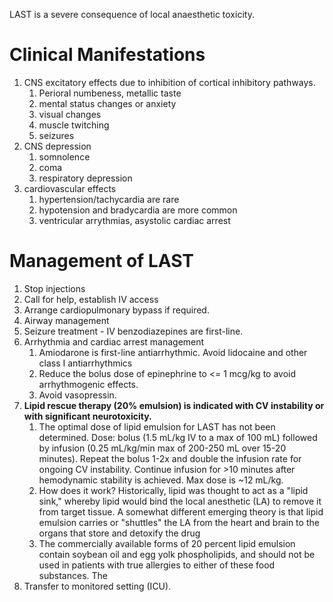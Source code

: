 LAST is a severe consequence of local anaesthetic toxicity.

# Clinical Manifestations
1. CNS excitatory effects due to inhibition of cortical inhibitory pathways.
	1. Perioral numbeness, metallic taste
	2. mental status changes or anxiety
	3. visual changes
	4. muscle twitching
	5. seizures
2. CNS depression
	1. somnolence
	2. coma
	3. respiratory depression
3. cardiovascular effects
	1. hypertension/tachycardia are rare
	2. hypotension and bradycardia are more common
	3. ventricular arrythmias, asystolic cardiac arrest

# Management of LAST
1. Stop injections
2. Call for help, establish IV access
3. Arrange cardiopulmonary bypass if required.
4. Airway management
5. Seizure treatment - IV benzodiazepines are first-line.
6. Arrhythmia and cardiac arrest management
	1. Amiodarone is first-line antiarrhythmic. Avoid lidocaine and other class I antiarrhythmics
	2. Reduce the bolus dose of epinephrine to <= 1 mcg/kg to avoid arrhythmogenic effects.
	3. Avoid vasopressin.
7. **Lipid rescue therapy (20% emulsion) is indicated with CV instability or with significant neurotoxicity.**
	1. The optimal dose of lipid emulsion for LAST has not been determined. Dose: bolus (1.5 mL/kg IV to a max of 100 mL) followed by infusion (0.25 mL/kg/min max of 200-250 mL over 15-20 minutes). Repeat the bolus 1-2x and double the infusion rate for ongoing CV instability. Continue infusion for >10 minutes after hemodynamic stability is achieved. Max dose is ~12 mL/kg. 
	2. How does it work? Historically, lipid was thought to act as a "lipid sink," whereby lipid would bind the local anesthetic (LA) to remove it from target tissue. A somewhat different emerging theory is that lipid emulsion carries or "shuttles" the LA from the heart and brain to the organs that store and detoxify the drug
	3. The commercially available forms of 20 percent lipid emulsion contain soybean oil and egg yolk phospholipids, and should not be used in patients with true allergies to either of these food substances. The
8. Transfer to monitored setting (ICU).